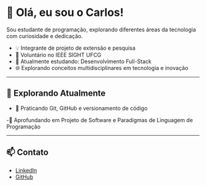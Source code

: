 # 👋 Olá, eu sou o Carlos!

Sou estudante de programação, explorando diferentes áreas da tecnologia com curiosidade e dedicação.

- 💡 Integrante de projeto de extensão e pesquisa
- 🤝 Voluntário no IEEE SIGHT UFCG
- 🔧 Atualmente estudando: Desenvolvimento Full-Stack
- 🌐 Explorando conceitos multidisciplinares em tecnologia e inovação

---

## 🧭 Explorando Atualmente

- 🧪 Praticando Git, GitHub e versionamento de código

-🧠 Aprofundando em Projeto de Software e Paradigmas de Linguagem de Programação

---

## 📫 Contato

- [LinkedIn](https://www.linkedin.com/in/carlos-artur-438557264)
- [GitHub](https://github.com/SEU_USUARIO)


